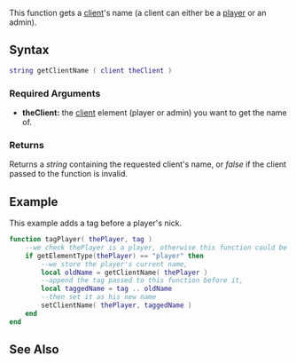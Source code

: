 This function gets a [client](/docs/client.md "wikilink")'s name (a client can either be a [player](/docs/player.md "wikilink") or an admin).

Syntax
------

``` lua
string getClientName ( client theClient )
```

### Required Arguments

-   **theClient:** the [client](/docs/client.md "wikilink") element (player or admin) you want to get the name of.

### Returns

Returns a *string* containing the requested client's name, or *false* if the client passed to the function is invalid.

Example
-------

This example adds a tag before a player's nick.

``` lua
function tagPlayer( thePlayer, tag )
    --we check thePlayer is a player, otherwise this function could be used with admins
    if getElementType(thePlayer) == "player" then
        --we store the player's current name,
        local oldName = getClientName( thePlayer )
        --append the tag passed to this function before it,
        local taggedName = tag .. oldName
        --then set it as his new name
        setClientName( thePlayer, taggedName )
    end
end
```

See Also
--------
